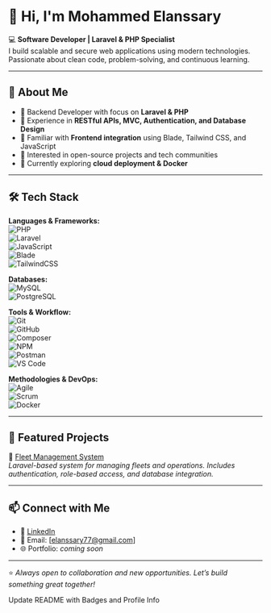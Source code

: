 # 👋 Hi, I'm Mohammed Elanssary  

💻 **Software Developer | Laravel & PHP Specialist**  
I build scalable and secure web applications using modern technologies. Passionate about clean code, problem-solving, and continuous learning.  

---

## 🚀 About Me  
- 🔹 Backend Developer with focus on **Laravel & PHP**  
- 🔹 Experience in **RESTful APIs, MVC, Authentication, and Database Design**  
- 🔹 Familiar with **Frontend integration** using Blade, Tailwind CSS, and JavaScript  
- 🔹 Interested in open-source projects and tech communities  
- 🔹 Currently exploring **cloud deployment & Docker**  

---

## 🛠️ Tech Stack  

**Languages & Frameworks:**  
![PHP](https://img.shields.io/badge/PHP-777BB4?style=for-the-badge&logo=php&logoColor=white)  
![Laravel](https://img.shields.io/badge/Laravel-FF2D20?style=for-the-badge&logo=laravel&logoColor=white)  
![JavaScript](https://img.shields.io/badge/JavaScript-F7DF1E?style=for-the-badge&logo=javascript&logoColor=black)  
![Blade](https://img.shields.io/badge/Blade-E34F26?style=for-the-badge&logo=laravel&logoColor=white)  
![TailwindCSS](https://img.shields.io/badge/TailwindCSS-38B2AC?style=for-the-badge&logo=tailwind-css&logoColor=white)  

**Databases:**  
![MySQL](https://img.shields.io/badge/MySQL-005C84?style=for-the-badge&logo=mysql&logoColor=white)  
![PostgreSQL](https://img.shields.io/badge/PostgreSQL-316192?style=for-the-badge&logo=postgresql&logoColor=white)  

**Tools & Workflow:**  
![Git](https://img.shields.io/badge/Git-F05032?style=for-the-badge&logo=git&logoColor=white)  
![GitHub](https://img.shields.io/badge/GitHub-181717?style=for-the-badge&logo=github&logoColor=white)  
![Composer](https://img.shields.io/badge/Composer-885630?style=for-the-badge&logo=composer&logoColor=white)  
![NPM](https://img.shields.io/badge/NPM-CB3837?style=for-the-badge&logo=npm&logoColor=white)  
![Postman](https://img.shields.io/badge/Postman-FF6C37?style=for-the-badge&logo=postman&logoColor=white)  
![VS Code](https://img.shields.io/badge/VS%20Code-007ACC?style=for-the-badge&logo=visual-studio-code&logoColor=white)  

**Methodologies & DevOps:**  
![Agile](https://img.shields.io/badge/Agile-28A745?style=for-the-badge&logo=agile&logoColor=white)  
![Scrum](https://img.shields.io/badge/Scrum-6DB33F?style=for-the-badge&logo=scrumalliance&logoColor=white)  
![Docker](https://img.shields.io/badge/Docker-2496ED?style=for-the-badge&logo=docker&logoColor=white)  

---

## 📂 Featured Projects  
🔹 [Fleet Management System](https://github.com/anssary77/Fleet-M_S)  
*Laravel-based system for managing fleets and operations. Includes authentication, role-based access, and database integration.*  

---

## 📫 Connect with Me  
- 💼 [LinkedIn](https://www.linkedin.com/in/mohammed-el-anssary-797a41385/)  
- 📧 Email: [elanssary77@gmail.com]  
- 🌐 Portfolio: *coming soon*  

---

⭐️ *Always open to collaboration and new opportunities. Let’s build something great together!*

Update README with Badges and Profile Info

